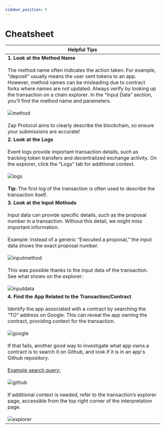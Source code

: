 ```yaml
---
sidebar_position: 9
---
```


# Cheatsheet

| **Helpful Tips**                                                                                                                                                                                                                                                                                                                |
|----------------------------------------------------------------------------------------------------------------------------------------------------------------------------------------------------------------------------------------------------------------------------------------------------------------------------------|
| **1. Look at the Method Name**<br><br>The method name often indicates the action taken. For example, "deposit" usually means the user sent tokens to an app. However, method names can be misleading due to contract forks where names are not updated. Always verify by looking up the transaction on a chain explorer. In the “Input Data” section, you'll find the method name and parameters.<br><br>![method](/img/assets/methodname.png)<br><br>Zap Protocol aims to clearly describe the blockchain, so ensure your submissions are accurate! |
| **2. Look at the Logs**<br><br>Event logs provide important transaction details, such as tracking token transfers and decentralized exchange activity. On the explorer, click the “Logs” tab for additional context.<br><br>![logs](/img/assets/logs1.png)<br><br>**Tip:** The first log of the transaction is often used to describe the transaction itself.|
| **3. Look at the Input Methods**<br><br>Input data can provide specific details, such as the proposal number in a transaction. Without this detail, we might miss important information.<br><br>Example: Instead of a generic “Executed a proposal,” the input data shows the exact proposal number.<br><br>![inputmethod](/img/assets/inputmethod.png)<br><br>This was possible thanks to the input data of the transaction. See what shows on the explorer:<br><br>![inputdata](/img/assets/inputdata.png) |
| **4. Find the App Related to the Transaction/Contract**<br><br>Identify the app associated with a contract by searching the “TO” address on Google. This can reveal the app owning the contract, providing context for the transaction.<br><br>![google](/img/assets/googlesearch.png)<br><br>If that fails, another good way to investigate what app owns a contract is to search it on Github, and look if it is in an app's Github repository.<br><br>[Example search query:](https://github.com/search?q=0x6774Bcbd5ceCeF1336b5300fb5186a12DDD8b367&type=code)<br><br>![github](/img/assets/githubsearch.png)<br><br>If additional context is needed, refer to the transaction’s explorer page, accessible from the top right corner of the interpretation page.<br><br>![explorer](/img/assets/explorer.png) |

